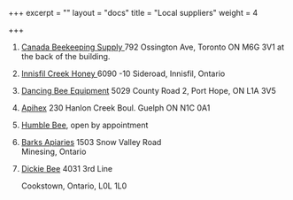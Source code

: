 +++
excerpt = ""
layout = "docs"
title = "Local suppliers"
weight = 4

+++
1. [Canada Beekeeping Supply ](https://canadabeekeepingsupply.com) 792 Ossington Ave, Toronto ON M6G 3V1 at the back of the building. 
2. [Innisfil Creek Honey ](https://innisfilcreekhoney.com)  6090 -10 Sideroad, Innisfil, Ontario 
3. [Dancing Bee Equipment](https://dancingbeeequipment.com) 5029 County Road 2, Port Hope, ON L1A 3V5
4. [Apihex]( "https://apihex.ca") 230 Hanlon Creek Boul. Guelph ON N1C 0A1
5. [Humble Bee](http://humblebee.buzz), open by appointment
6. [Barks Apiaries](https://barksapiaries.ca) 1503 Snow Valley Road  
   Minesing, Ontario
7. [Dickie Bee](https://dickeybeehoney.com) 4031 3rd Line

   Cookstown, Ontario, L0L 1L0